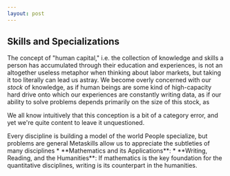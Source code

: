 ```yaml
---
layout: post
---
```

## Skills and Specializations

The concept of "human capital," i.e. the collection of knowledge and skills a person has accumulated through their education and experiences, is not an altogether useless metaphor when thinking about labor markets, but taking it too literally can lead us astray.  We become overly concerned with our *stock* of knowledge, as if human beings are some kind of high-capacity hard drive onto which our experiences are constantly writing data, as if our ability to solve problems depends primarily on the size of this stock, as

We all know intuitively that this conception is a bit of a category error, and yet we're quite content to leave it unquestioned.

<!--- Why do we go to school? The engineers and the premeds will probably answer that they are acquiring skills and learning ideas that will be useful to them later in their career.  Perhaps the liberal arts folks will say something cliche about learning how to learn or learning how to think, or maybe they're just sticking it to their parents.  And of course the economics majors will answer that on one hand they are investing in the growth of their stock of human capital and that on the other they are pursuing a degree that will serve as a signaling mechanism to employers.... ---!>

Every discipline is building a model of the world

People specialize, but problems are general

Metaskills allow us to appreciate the subtleties of many disciplines

* **Mathematics and its Applications**:

* **Writing, Reading, and the Humanities**: If mathematics is the key foundation for the quantitative disciplines, writing is its counterpart in the humanities.  
